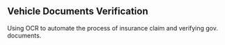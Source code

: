 

## Vehicle Documents Verification
Using OCR to automate the process of insurance claim and verifying gov. documents.

